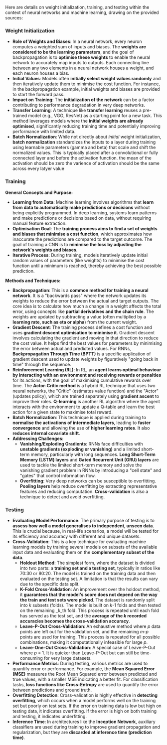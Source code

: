 Here are details on weight initialization, training, and testing within the context of neural networks and machine learning, drawing on the provided sources:

### Weight Initialization

- **Role of Weights and Biases**: In a neural network, every neuron computes a weighted sum of inputs and biases. The **weights are considered to be the learning parameters**, and the goal of backpropagation is to **optimise these weights** to enable the neural network to accurately map inputs to outputs. Each connecting line between any two elements in a neural network houses a weight, and each neuron houses a bias.
- **Initial Values**: Models often **initially select weight values randomly** and then iteratively update them to minimise the cost function. For instance, in the backpropagation example, initial weights and biases are provided to start the forward pass.
- **Impact on Training**: The **initialization of the network** can be a factor contributing to performance degradation in very deep networks.
- **Transfer Learning**: A technique like **transfer learning** reuses a pre-trained model (e.g., VGG, ResNet) as a starting point for a new task. This method leverages models where the **initial weights are already optimised**, significantly reducing training time and potentially improving performance with limited data.
- **Batch Normalization**: While not directly about _initial_ weight initialization, **batch normalization** standardizes the inputs to a layer during training using learnable parameters (gamma and beta) that scale and shift the normalized values. This is typically placed after a convolutional or fully connected layer and before the activation function.
the mean of the activation should be zero
the varience of activation should be the same across every latyer value



### Training

**General Concepts and Purpose:**

- **Learning from Data**: Machine learning involves algorithms that **learn from data to automatically make predictions or decisions** without being explicitly programmed. In deep learning, systems learn patterns and make predictions or decisions based on data, without requiring manual feature extraction.
- **Optimisation Goal**: The **training process aims to find a set of weights and biases that minimise a cost function**, which approximates how inaccurate the predictions are compared to the target outcome. The goal of training a CNN is to **minimise the loss by adjusting the network's weights and biases**.
- **Iterative Process**: During training, models iteratively update initial random values of parameters (like weights) to minimise the cost function until a minimum is reached, thereby achieving the best possible prediction.

**Methods and Techniques:**

- **Backpropagation**: This is a **common method for training a neural network**. It is a "backwards pass" where the network updates its weights to reduce the error between the actual and target outputs. The core idea is to calculate how much a change in a weight affects the total error, using concepts like **partial derivatives and the chain rule**. The weights are updated by subtracting a value (often multiplied by a **learning rate, such as eta or alpha**) from the current weight.
- **Gradient Descent**: The training process defines a cost function and uses **gradient descent optimisation to minimise it**. Gradient descent involves calculating the gradient and moving in that direction to reduce the cost value. It helps find the best values for parameters by minimising the error between actual and predicted values. For RNNs, **Backpropagation Through Time (BPTT)** is a specific application of gradient descent used to update weights by figuratively "going back in time" through the sequence.
- **Reinforcement Learning (RL)**: In RL, an **agent learns optimal behaviour by interacting with an environment and receiving rewards or penalties** for its actions, with the goal of maximising cumulative rewards over time. The **Actor-Critic method** is a hybrid RL technique that uses two neural networks, the "Critic" (estimates value function) and the "Actor" (updates policy), which are trained separately using **gradient ascent** to improve their roles. **Q-learning** is another RL algorithm where the agent interacts with the environment to update a Q-table and learn the best action for a given state to maximise total reward.
- **Batch Normalization**: This technique is applied during training to **normalise the activations of intermediate layers**, leading to **faster convergence** and allowing the use of **higher learning rates**. It also **reduces internal covariate shift**.
- **Addressing Challenges**:
    - **Vanishing/Exploding Gradients**: RNNs face difficulties with **unstable gradients (exploding or vanishing)** and a limited short-term memory, particularly with long sequences. **Long Short-Term Memory (LSTM) layers** and **Gated Recurrent Unit (GRU) layers** are used to tackle the limited short-term memory and solve the vanishing gradient problem in RNNs by introducing a "cell state" and "gates" that control information flow.
    - **Overfitting**: Very deep networks can be susceptible to overfitting. **Pooling layers** help reduce overfitting by extracting representative features and reducing computation. **Cross-validation** is also a technique to detect and avoid overfitting.

### Testing

- **Evaluating Model Performance**: The primary purpose of testing is to **assess how well a model generalises to independent, unseen data**. This is crucial because, in real-life scenarios, a model will be tested for its efficiency and accuracy with different and unique datasets.
- **Cross-Validation**: This is a key technique for evaluating machine learning models by training several models on subsets of the available input data and evaluating them on the **complementary subset of the data**.
    - **Holdout Method**: The simplest form, where the dataset is divided into two parts: a **training set and a testing set**, typically in ratios like 70:30 or 80:20. The model is trained on the training data and then evaluated on the testing set. A limitation is that the results can vary due to the specific data split.
    - **K-Fold Cross-Validation**: An improvement over the holdout method, it **guarantees that the model's score does not depend on the way the train and test sets were picked**. The dataset is randomly split into _k_ subsets (folds). The model is built on _k_-1 folds and then tested on the remaining _k_th fold. This process is repeated until each fold has served as the test set, and the **average of the _k_ recorded accuracies becomes the cross-validation accuracy**.
    - **Leave-P-Out Cross-Validation**: An exhaustive method where _p_ data points are left out for the validation set, and the remaining _m-p_ points are used for training. This process is repeated for all possible combinations, making it computationally infeasible for large _p_.
    - **Leave-One-Out Cross-Validation**: A special case of Leave-P-Out where _p_ = 1. It is quicker than Leave-P-Out but can still be time-consuming for very large datasets.
- **Performance Metrics**: During testing, various metrics are used to quantify error or performance. For example, the **Mean Squared Error (MSE)** measures the Root Mean Squared error between predicted and true values, with a smaller MSE indicating a better fit. For classification tasks, **loss functions like Cross-Entropy** are used to quantify the error between predictions and ground truth.
- **Overfitting Detection**: Cross-validation is highly effective in **detecting overfitting**, which occurs when a model performs well on the training set but poorly on test sets. If the error on training data is low but high on testing data, it indicates overfitting. If the error is high on both training and testing, it indicates underfitting.
- **Inference Time**: In architectures like the **Inception Network**, auxiliary classifiers are used during training to improve gradient propagation and regularization, but they are **discarded at inference time (prediction time)**.